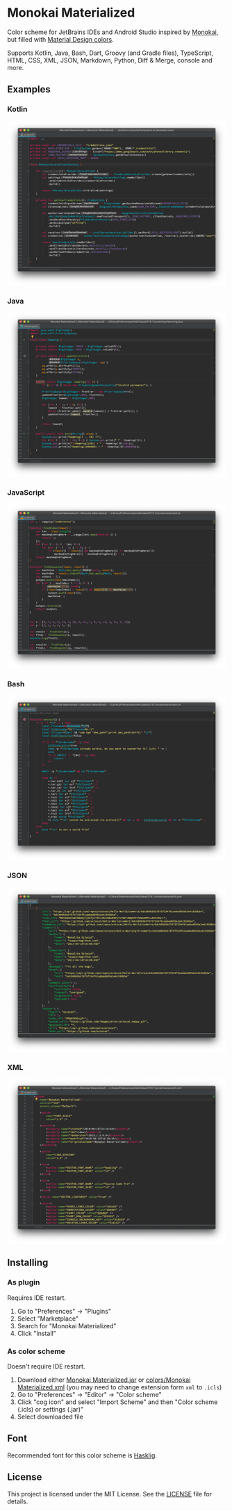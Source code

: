 # Monokai Materialized

Color scheme for JetBrains IDEs and Android Studio inspired by [Monokai](https://github.com/monokai), but filled with [Material Design colors](https://material.io/design/color/the-color-system.html#tools-for-picking-colors).

Supports Kotlin, Java, Bash, Dart, Groovy (and Gradle files), TypeScript, HTML, CSS, XML, JSON, Markdown, Python, Diff & Merge, console and more.

## Examples

### Kotlin

![Kotlin](examples/kotlin.png)

### Java

![Java](examples/java.png)

### JavaScript

![JavaScript](examples/javascript.png)

### Bash

![Bash](examples/bash.png)

### JSON

![JSON](examples/json.png)

### XML

![XML](examples/xml.png)

## Installing

### As plugin

Requires IDE restart.

1. Go to "Preferences" -> "Plugins"
2. Select "Marketplace"
3. Search for "Monokai Materialized"
4. Click "Install"

### As color scheme

Doesn't require IDE restart.

1. Download either [Monokai Materialized.jar](Monokai%20Materialized.jar) or [colors/Monokai Materialized.xml](colors/Monokai%20Materialized.xml) (you may need to change extension form `xml` to `.icls`)
2. Go to "Preferences" -> "Editor" -> "Color scheme"
3. Click "cog icon" and select "Import Scheme" and then "Color scheme (.icls) or settings (.jar)"
4. Select downloaded file

## Font

Recommended font for this color scheme is [Hasklig](https://github.com/i-tu/Hasklig).

## License

This project is licensed under the MIT License. See the [LICENSE](LICENSE) file for details.

